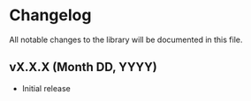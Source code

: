# Changelog

All notable changes to the library will be documented in this file.

## vX.X.X (Month DD, YYYY)

- Initial release
